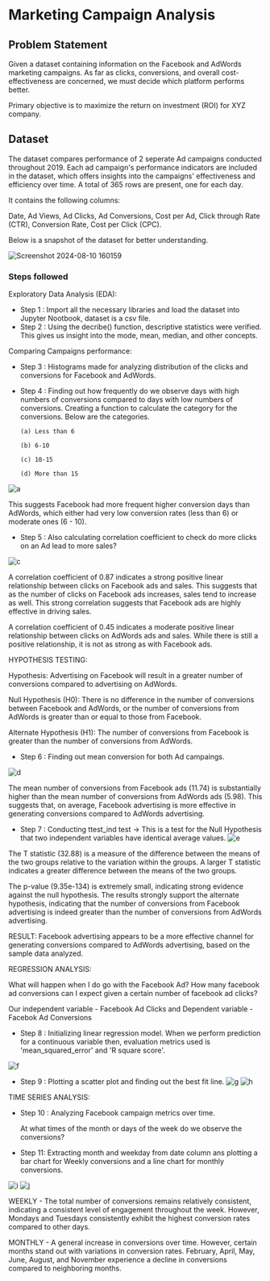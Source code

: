 # Marketing Campaign Analysis

## Problem Statement

Given a dataset containing information on the Facebook and AdWords marketing campaigns. As far as clicks, conversions, and overall cost-effectiveness are concerned, we must decide which platform performs better.

Primary objective is to maximize the return on investment (ROI) for XYZ company.

## Dataset

The dataset compares performance of 2 seperate Ad campaigns conducted throughout 2019. Each ad campaign's performance indicators are included in the dataset, which offers insights into the campaigns' effectiveness and efficiency over time.
A total of 365 rows are present, one for each day.

It contains the following columns:

Date,
Ad Views,
Ad Clicks, Ad Conversions, Cost per Ad, Click through Rate (CTR), Conversion Rate, Cost per Click (CPC).

Below is a snapshot of the dataset for better understanding.

![Screenshot 2024-08-10 160159](https://github.com/user-attachments/assets/13113be5-db45-497c-ac7c-18f4058a1d8d)

### Steps followed 

Exploratory Data Analysis (EDA):
- Step 1 : Import all the necessary libraries and load the dataset into Jupyter Nootbook, dataset is a csv file.
- Step 2 : Using the decribe() function, descriptive statistics were verified. This gives us insight into the mode, mean, median, and other concepts.

Comparing Campaigns performance:
- Step 3 : Histograms made for analyzing distribution of the clicks and conversions for Facebook and AdWords.
- Step 4 : Finding out how frequently do we observe days with high numbers of conversions compared to days with low numbers of conversions. 
  Creating a function to calculate the category for the conversions. Below are the categories.

      (a) Less than 6

      (b) 6-10

      (c) 10-15

      (d) More than 15
 ![a](https://github.com/user-attachments/assets/47e1be1b-3e2a-419e-bf88-c39316138cd2)

   This suggests Facebook had more frequent higher conversion days than AdWords, which either had very low conversion rates (less than 6) or moderate ones (6 - 10).

- Step 5 :  Also calculating correlation coefficient to check do more clicks on an Ad lead to more sales?

![c](https://github.com/user-attachments/assets/4056def3-685a-4dd9-ae3a-6873e4d017a9)

A correlation coefficient of 0.87 indicates a strong positive linear relationship between clicks on Facebook ads and sales. This suggests that as the number of clicks on Facebook ads increases, sales tend to increase as well.
This strong correlation suggests that Facebook ads are highly effective in driving sales.

A correlation coefficient of 0.45 indicates a moderate positive linear relationship between clicks on AdWords ads and sales. While there is still a positive relationship, it is not as strong as with Facebook ads.


HYPOTHESIS TESTING:

 Hypothesis: Advertising on Facebook will result in a greater number of conversions compared to advertising on AdWords. 

Null Hypothesis (H0): There is no difference in the number of conversions between Facebook and AdWords, or the number of conversions from AdWords is greater than or equal to those from Facebook.

Alternate Hypothesis (H1): The number of conversions from Facebook is greater than the number of conversions from AdWords.

- Step 6 :  Finding out mean conversion for both Ad campaings.

![d](https://github.com/user-attachments/assets/44f4c864-3184-440e-a007-cb3389b7bd42)

The mean number of conversions from Facebook ads (11.74) is substantially higher than the mean number of conversions from AdWords ads (5.98). This suggests that, on average, Facebook advertising is more effective in generating conversions compared to AdWords advertising.

- Step 7 : Conducting ttest_ind test -> This is a test for the Null Hypothesis that two independent variables have identical average values.
![e](https://github.com/user-attachments/assets/bb50b4f9-195f-4912-8a74-7035eaa85ce8)

The T statistic (32.88) is a measure of the difference between the means of the two groups relative to the variation within the groups. A larger T statistic indicates a greater difference between the means of the two groups.

The p-value (9.35e-134) is extremely small, indicating strong evidence against the null hypothesis.
The results strongly support the alternate hypothesis, indicating that the number of conversions from Facebook advertising is indeed greater than the number of conversions from AdWords advertising. 

RESULT: Facebook advertising appears to be a more effective channel for generating conversions compared to AdWords advertising, based on the sample data analyzed.

REGRESSION ANALYSIS:

What will happen when I do go with the Facebook Ad? How many facebook ad conversions can I expect given a certain number of facebook ad clicks?

Our independent variable - Facebook Ad Clicks and Dependent variable - Facebok Ad Conversions
- Step 8 : Initializing linear regression model. When we perform prediction for a continuous variable then, evaluation metrics used is 'mean_squared_error' and 'R square score'.
  
![f](https://github.com/user-attachments/assets/4e10a739-bd6f-4f3e-bc89-fae0170c3b30)

- Step 9 : Plotting a scatter plot and finding out the best fit line.
![g](https://github.com/user-attachments/assets/deca9c31-623b-4ea6-b7a3-22391090463f)
![h](https://github.com/user-attachments/assets/6ae71015-a12e-475c-bad7-b59525e88972)


TIME SERIES ANALYSIS:
- Step 10 : Analyzing Facebook campaign metrics over time.

     At what times of the month or days of the week do we observe the conversions?

- Step 11: Extracting month and weekday from date column ans plotting a bar chart for Weekly conversions and a line chart for monthly conversions.
  
![i](https://github.com/user-attachments/assets/9c9387c1-f302-4932-953c-15a0f3a3cf91)
![j](https://github.com/user-attachments/assets/8e34fe8b-d304-473a-a614-95cdc80313b7)

WEEKLY - The total number of conversions remains relatively consistent, indicating a consistent level of engagement throughout the week. However, Mondays and Tuesdays consistently exhibit the highest conversion rates compared to other days.

MONTHLY - A general increase in conversions over time. However, certain months stand out with variations in conversion rates. February, April, May, June, August, and November experience a decline in conversions compared to neighboring months.





